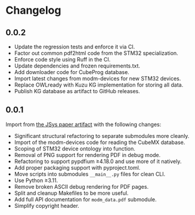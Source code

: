 # Changelog

## 0.0.2

- Update the regression tests and enforce it via CI.
- Factor out common pdf2html code from the STM32 specialization.
- Enforce code style using Ruff in the CI.
- Update dependencies and frozen requirements.txt.
- Add downloader code for CubeProg database.
- Import latest changes from modm-devices for new STM32 devices.
- Replace OWLready with Kuzu KG implementation for storing all data.
- Publish KG database as artifact to GitHub releases.


## 0.0.1

Import from [the JSys paper artifact](https://github.com/salkinium/pdf-data-extraction-jsys-artifact)
with the following changes:

- Significant structural refactoring to separate submodules more cleanly.
- Import of the modm-devices code for reading the CubeMX database.
- Scoping of STM32 device ontology into function.
- Removal of PNG support for rendering PDF in debug mode.
- Refactoring to support pypdfium ≥4.18.0 and use more of it natively.
- Add proper packaging support with pyproject.toml.
- Move scripts into submodules `__main__.py` files for clean CLI.
- Use Python ≥3.11.
- Remove broken ASCII debug rendering for PDF pages.
- Split and cleanup Makefiles to be more useful.
- Add full API documentation for `modm_data.pdf` submodule.
- Simplify copyright header.
